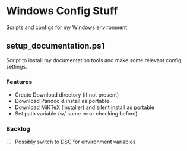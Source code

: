 # Windows Config Stuff

Scripts and configs for my Windows environment

## setup_documentation.ps1

Script to install my documentation tools and make some relevant config
settings.

### Features

- Create Download directory (if not present)
- Download Pandoc & install as portable
- Download MiKTeX (installer) and silent install as portable
- Set path variable (w/ some error checking before)

### Backlog

- [ ] Possibly switch to [DSC](https://docs.microsoft.com/en-us/powershell/module/microsoft.powershell.core/about/about_desiredstateconfiguration?view=powershell-5.1) for environment variables
